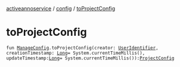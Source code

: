 [activeannoservice](../index.md) / [config](index.md) / [toProjectConfig](./to-project-config.md)

# toProjectConfig

`fun `[`ManageConfig`](-manage-config/index.md)`.toProjectConfig(creator: `[`UserIdentifier`](../config.userroles/-user-identifier.md)`, creationTimestamp: `[`Long`](https://kotlinlang.org/api/latest/jvm/stdlib/kotlin/-long/index.html)` = System.currentTimeMillis(), updateTimestamp: `[`Long`](https://kotlinlang.org/api/latest/jvm/stdlib/kotlin/-long/index.html)` = System.currentTimeMillis()): `[`ProjectConfig`](-project-config/index.md)